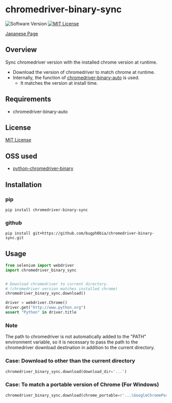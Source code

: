 chromedriver-binary-sync
===

![Software Version](http://img.shields.io/badge/Version-v0.2.1-green.svg?style=flat)
[![MIT License](http://img.shields.io/badge/license-MIT-blue.svg?style=flat)](LICENSE)

[Japanese Page](./README.ja.md)

## Overview
Sync chromedriver version with the installed chrome version at runtime.  

- Download the version of chromedriver to match chrome at runtime.  
- Internally, the function of [chromedriver-binary-auto](https://pypi.org/project/chromedriver-binary-auto/) is used.
    - It matches the version at install time.

## Requirements
- chromedriver-binary-auto

## License
[MIT License](./LICENSE)

## OSS used
- [python-chromedriver-binary](https://github.com/danielkaiser/python-chromedriver-binary)

## Installation
### pip
```
pip install chromedriver-binary-sync
```

### github
```
pip install git+https://github.com/bugph0bia/chromedriver-binary-sync.git
```

## Usage
```py
from selenium import webdriver
import chromedriver_binary_sync


# Download chromedriver to current directory.
# (chromedriver version matches installed chrome)
chromedriver_binary_sync.download()

driver = webdriver.Chrome()
driver.get("http://www.python.org")
assert "Python" in driver.title
```

### Note
The path to chromedriver is not automatically added to the "PATH" environment variable, so it is necessary to pass the path to the chromedriver download destination in addition to the current directory.  

### Case: Download to other than the current directory
```py
chromedriver_binary_sync.download(download_dir='...')
```

### Case: To match a portable version of Chrome (For Windows)
```py
chromedriver_binary_sync.download(chrome_portable=r'...\GoogleChromePortable\App\Chrome-bin\chrome.exe')
```

